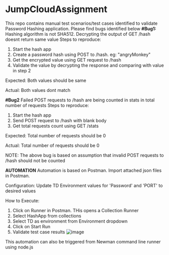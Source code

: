# JumpCloudAssignment
This repo contains manual test scenarios/test cases identified to validate Password Hashing application.
Please find bugs identified below
**#Bug1:**
Hashing algorithm is not SHA512. Decrypting the output of GET /hash doesnt return same value
Steps to reproduce:
1. Start the hash app
2. Create a password hash using POST to /hash. eg: "angryMonkey"
3. Get the encrypted value using GET request to /hash
4. Validate the value by decrypting the response and comparing with value in step 2

Expected: Both values should be same

Actual: Both values dont match

**#Bug2**
Failed POST requests to /hash are being counted in stats in total number of requests
Steps to reproduce:
1. Start the hash app
2. Send POST request to /hash with blank body
3. Get total requests count using GET /stats 

Expected: Total number of requests should be 0

Actual:  Total number of requests should be 0

NOTE: The above bug is based on assumption that invalid POST requests to /hash should not be counted

**AUTOMATION**
Automation is based on Postman. Import attached json files in Postman.

Configuration:
Update TD Environment values for 'Password' and 'PORT' to desired values

How to Execute:
1. Click on Runner in Postman. THis opens a Collection Runner
2. Select HashApp from collections
3. Select TD as environment from Environment dropdown
4. Click on Start Run
5. Validate test case results
![image](https://user-images.githubusercontent.com/58842419/162562643-12a79a43-68a7-4c9d-943d-6e3ecadb87c8.png)

This automation can also be triggered from Newman command line runner using node.js
